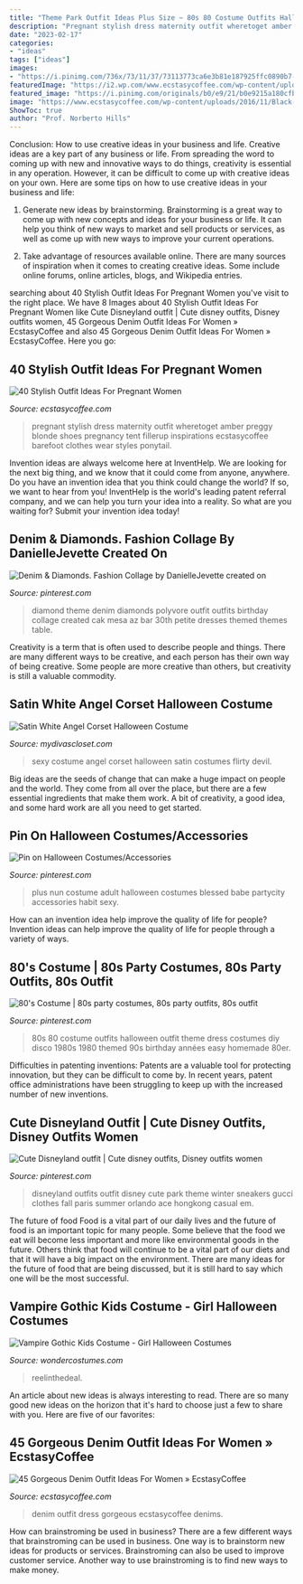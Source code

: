 ```yaml
---
title: "Theme Park Outfit Ideas Plus Size ~ 80s 80 Costume Outfits Halloween Outfit Theme Dress Costumes Diy Disco 1980s 1980 Themed 90s Birthday Années Easy Homemade 80er"
description: "Pregnant stylish dress maternity outfit wheretoget amber preggy blonde shoes pregnancy tent fillerup inspirations ecstasycoffee barefoot clothes wear styles ponytail"
date: "2023-02-17"
categories:
- "ideas"
tags: ["ideas"]
images:
- "https://i.pinimg.com/736x/73/11/37/73113773ca6e3b81e187925ffc0890b7--halloween-costumes-plus-size-plus-size-costume.jpg"
featuredImage: "https://i2.wp.com/www.ecstasycoffee.com/wp-content/uploads/2016/11/Denim-Look6.jpg?resize=600%2C965"
featured_image: "https://i.pinimg.com/originals/b0/e9/21/b0e9215a180cfb6489af1bef3c348230.jpg"
image: "https://www.ecstasycoffee.com/wp-content/uploads/2016/11/Black-Shift-Dress.jpg"
ShowToc: true
author: "Prof. Norberto Hills"
---
```



Conclusion: How to use creative ideas in your business and life.
Creative ideas are a key part of any business or life. From spreading the word to coming up with new and innovative ways to do things, creativity is essential in any operation. However, it can be difficult to come up with creative ideas on your own. Here are some tips on how to use creative ideas in your business and life: 
1) Generate new ideas by brainstorming. Brainstorming is a great way to come up with new concepts and ideas for your business or life. It can help you think of new ways to market and sell products or services, as well as come up with new ways to improve your current operations. 

2) Take advantage of resources available online. There are many sources of inspiration when it comes to creating creative ideas. Some include online forums, online articles, blogs, and Wikipedia entries.

	

		
searching about 40 Stylish Outfit Ideas For Pregnant Women you've visit to the right place. We have 8 Images about 40 Stylish Outfit Ideas For Pregnant Women like Cute Disneyland outfit | Cute disney outfits, Disney outfits women, 45 Gorgeous Denim Outfit Ideas For Women » EcstasyCoffee and also 45 Gorgeous Denim Outfit Ideas For Women » EcstasyCoffee. Here you go:
		
    
## 40 Stylish Outfit Ideas For Pregnant Women

<img loading=lazy src="https://www.ecstasycoffee.com/wp-content/uploads/2016/11/Black-Shift-Dress.jpg" onerror="this.onerror=null;this.src='https://tse3.mm.bing.net/th?id=OIP.KFAElugK_8CnfP-gF-jTUAHaLF&amp;pid=15.1';" alt="40 Stylish Outfit Ideas For Pregnant Women">

_Source: ecstasycoffee.com_

>pregnant stylish dress maternity outfit wheretoget amber preggy blonde shoes pregnancy tent fillerup inspirations ecstasycoffee barefoot clothes wear styles ponytail. 

	

Invention ideas are always welcome here at InventHelp. We are looking for the next big thing, and we know that it could come from anyone, anywhere. Do you have an invention idea that you think could change the world? If so, we want to hear from you! InventHelp is the world's leading patent referral company, and we can help you turn your idea into a reality. So what are you waiting for? Submit your invention idea today!

    
## Denim &amp; Diamonds. Fashion Collage By DanielleJevette Created On

<img loading=lazy src="https://i.pinimg.com/736x/44/9c/bb/449cbb52acf8d66986a94870ac63ecb7--diamond-theme-diamond-party.jpg" onerror="this.onerror=null;this.src='https://tse4.mm.bing.net/th?id=OIP.tPDafh7SZ5Wf10kxnsEIzwHaHW&amp;pid=15.1';" alt="Denim &amp; Diamonds. Fashion Collage by DanielleJevette created on">

_Source: pinterest.com_

>diamond theme denim diamonds polyvore outfit outfits birthday collage created cak mesa az bar 30th petite dresses themed themes table. 

	

Creativity is a term that is often used to describe people and things. There are many different ways to be creative, and each person has their own way of being creative. Some people are more creative than others, but creativity is still a valuable commodity.

    
## Satin White Angel Corset Halloween Costume

<img loading=lazy src="https://sep.yimg.com/ay/mydivascloset/satin-white-angel-corset-halloween-costume-10.jpg" onerror="this.onerror=null;this.src='https://tse1.mm.bing.net/th?id=OIP.Gyuv_ey0cm4bm5_7_RgHnQHaLH&amp;pid=15.1';" alt="Satin White Angel Corset Halloween Costume">

_Source: mydivascloset.com_

>sexy costume angel corset halloween satin costumes flirty devil. 

	

Big ideas are the seeds of change that can make a huge impact on people and the world. They come from all over the place, but there are a few essential ingredients that make them work. A bit of creativity, a good idea, and some hard work are all you need to get started.

    
## Pin On Halloween Costumes/Accessories

<img loading=lazy src="https://i.pinimg.com/736x/73/11/37/73113773ca6e3b81e187925ffc0890b7--halloween-costumes-plus-size-plus-size-costume.jpg" onerror="this.onerror=null;this.src='https://tse1.mm.bing.net/th?id=OIP.4YC7vp_E9aRAFqvRG4gRxAHaPg&amp;pid=15.1';" alt="Pin on Halloween Costumes/Accessories">

_Source: pinterest.com_

>plus nun costume adult halloween costumes blessed babe partycity accessories habit sexy. 

	

How can an invention idea help improve the quality of life for people?
Invention ideas can help improve the quality of life for people through a variety of ways.

    
## 80&#039;s Costume | 80s Party Costumes, 80s Party Outfits, 80s Outfit

<img loading=lazy src="https://i.pinimg.com/originals/b0/e9/21/b0e9215a180cfb6489af1bef3c348230.jpg" onerror="this.onerror=null;this.src='https://tse1.mm.bing.net/th?id=OIP.gIH2D_4lYvFbYr2ahnVnqgHaJ4&amp;pid=15.1';" alt="80&#039;s Costume | 80s party costumes, 80s party outfits, 80s outfit">

_Source: pinterest.com_

>80s 80 costume outfits halloween outfit theme dress costumes diy disco 1980s 1980 themed 90s birthday années easy homemade 80er. 

	

Difficulties in patenting inventions:
Patents are a valuable tool for protecting innovation, but they can be difficult to come by. In recent years, patent office administrations have been struggling to keep up with the increased number of new inventions.

    
## Cute Disneyland Outfit | Cute Disney Outfits, Disney Outfits Women

<img loading=lazy src="https://i.pinimg.com/originals/19/1b/43/191b43eb70f03bd2db0ed001a23dbfc0.png" onerror="this.onerror=null;this.src='https://tse1.mm.bing.net/th?id=OIP.Svb5ro6vlZTIn5y0AOpSuAHaNK&amp;pid=15.1';" alt="Cute Disneyland outfit | Cute disney outfits, Disney outfits women">

_Source: pinterest.com_

>disneyland outfits outfit disney cute park theme winter sneakers gucci clothes fall paris summer orlando ace hongkong casual em. 

	

The future of food
Food is a vital part of our daily lives and the future of food is an important topic for many people. Some believe that the food we eat will become less important and more like environmental goods in the future. Others think that food will continue to be a vital part of our diets and that it will have a big impact on the environment. There are many ideas for the future of food that are being discussed, but it is still hard to say which one will be the most successful.

    
## Vampire Gothic Kids Costume - Girl Halloween Costumes

<img loading=lazy src="https://img.wondercostumes.com/imgzoom/gothic-vampire-costume-62700.jpg" onerror="this.onerror=null;this.src='https://tse1.mm.bing.net/th?id=OIP.oBRb61_EAiflDto5hV2HIgHaI4&amp;pid=15.1';" alt="Vampire Gothic Kids Costume - Girl Halloween Costumes">

_Source: wondercostumes.com_

>reelinthedeal. 

	

An article about new ideas is always interesting to read. There are so many good new ideas on the horizon that it's hard to choose just a few to share with you. Here are five of our favorites: 

    
## 45 Gorgeous Denim Outfit Ideas For Women » EcstasyCoffee

<img loading=lazy src="https://i2.wp.com/www.ecstasycoffee.com/wp-content/uploads/2016/11/Denim-Look6.jpg?resize=600%2C965" onerror="this.onerror=null;this.src='https://tse3.mm.bing.net/th?id=OIP.XCQTVxTtUnf891Q2TY9Y7wHaL6&amp;pid=15.1';" alt="45 Gorgeous Denim Outfit Ideas For Women » EcstasyCoffee">

_Source: ecstasycoffee.com_

>denim outfit dress gorgeous ecstasycoffee denims. 

	

How can brainstroming be used in business?
There are a few different ways that brainstroming can be used in business. One way is to brainstorm new ideas for products or services. Brainstroming can also be used to improve customer service. Another way to use brainstroming is to find new ways to make money.

